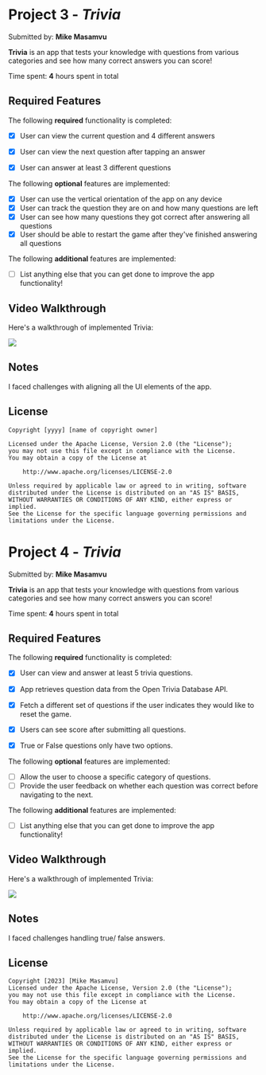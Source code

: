 # Project 3 - *Trivia*

Submitted by: **Mike Masamvu**

**Trivia** is an app that tests your knowledge with questions from various categories and see how many correct answers you can score!

Time spent: **4** hours spent in total

## Required Features

The following **required** functionality is completed:

- [X] User can view the current question and 4 different answers
- [X] User can view the next question after tapping an answer
- [X] User can answer at least 3 different questions


The following **optional** features are implemented:

- [X] User can use the vertical orientation of the app on any device
- [X] User can track the question they are on and how many questions are left
- [X] User can see how many questions they got correct after answering all questions
- [X] User should be able to restart the game after they've finished answering all questions

The following **additional** features are implemented:

- [ ] List anything else that you can get done to improve the app functionality!

## Video Walkthrough

Here's a walkthrough of implemented Trivia:

<div>
    <a href="https://www.loom.com/share/3a922dc6a55a4d9aafe0696f66150fc9">
      <img style="max-width:300px;" src="https://cdn.loom.com/sessions/thumbnails/3a922dc6a55a4d9aafe0696f66150fc9-with-play.gif">
    </a>
</div>

## Notes

I faced challenges with aligning all the UI elements of the app. 

## License

    Copyright [yyyy] [name of copyright owner]

    Licensed under the Apache License, Version 2.0 (the "License");
    you may not use this file except in compliance with the License.
    You may obtain a copy of the License at

        http://www.apache.org/licenses/LICENSE-2.0

    Unless required by applicable law or agreed to in writing, software
    distributed under the License is distributed on an "AS IS" BASIS,
    WITHOUT WARRANTIES OR CONDITIONS OF ANY KIND, either express or implied.
    See the License for the specific language governing permissions and
    limitations under the License.

# Project 4 - *Trivia*

Submitted by: **Mike Masamvu**

**Trivia** is an app that tests your knowledge with questions from various categories and see how many correct answers you can score!

Time spent: **4** hours spent in total

## Required Features

The following **required** functionality is completed:

- [X] User can view and answer at least 5 trivia questions.
- [X] App retrieves question data from the Open Trivia Database API.
- [X] Fetch a different set of questions if the user indicates they would like to reset the game.
- [X] Users can see score after submitting all questions.
- [X] True or False questions only have two options.


The following **optional** features are implemented:

  
- [ ] Allow the user to choose a specific category of questions.
- [ ] Provide the user feedback on whether each question was correct before navigating to the next.

The following **additional** features are implemented:

- [ ] List anything else that you can get done to improve the app functionality!

## Video Walkthrough

Here's a walkthrough of implemented Trivia:

<div>
    <a href="https://www.loom.com/share/127b74695f1348359e27dd5c589e9841">
      <img style="max-width:300px;" src="https://cdn.loom.com/sessions/thumbnails/127b74695f1348359e27dd5c589e9841-with-play.gif">
    </a>
</div>

## Notes

I faced challenges handling true/ false answers.

## License

    Copyright [2023] [Mike Masamvu]
    Licensed under the Apache License, Version 2.0 (the "License");
    you may not use this file except in compliance with the License.
    You may obtain a copy of the License at

        http://www.apache.org/licenses/LICENSE-2.0

    Unless required by applicable law or agreed to in writing, software
    distributed under the License is distributed on an "AS IS" BASIS,
    WITHOUT WARRANTIES OR CONDITIONS OF ANY KIND, either express or implied.
    See the License for the specific language governing permissions and
    limitations under the License.


